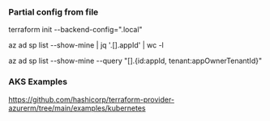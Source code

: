 ### Partial config from file

terraform init --backend-config=".local"


az ad sp list --show-mine | jq '.[].appId' | wc -l

az ad sp list --show-mine --query "[].{id:appId, tenant:appOwnerTenantId}"

### AKS Examples

https://github.com/hashicorp/terraform-provider-azurerm/tree/main/examples/kubernetes